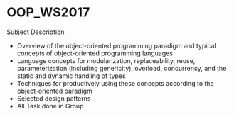 # OOP_WS2017
Subject Description

- Overview of the object-oriented programming paradigm and typical concepts of object-oriented programming languages
- Language concepts for modularization, replaceability, reuse, parameterization (including genericity), overload, concurrency, and the static and dynamic handling of types
- Techniques for productively using these concepts according to the object-oriented paradigm
- Selected design patterns
- All Task done in Group